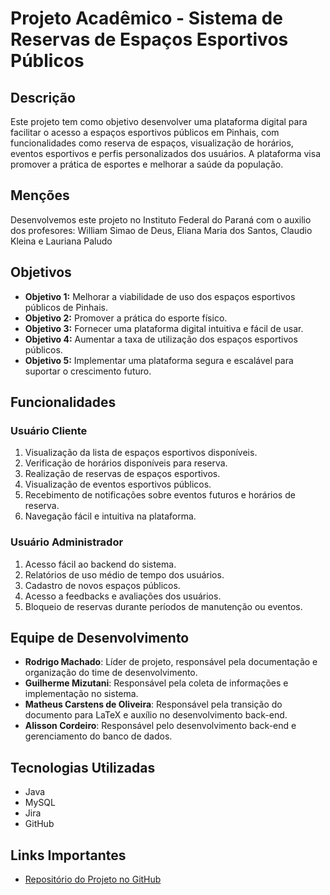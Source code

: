 # Projeto Acadêmico - Sistema de Reservas de Espaços Esportivos Públicos

## Descrição
Este projeto tem como objetivo desenvolver uma plataforma digital para facilitar o acesso a espaços esportivos públicos em Pinhais, com funcionalidades como reserva de espaços, visualização de horários, eventos esportivos e perfis personalizados dos usuários. A plataforma visa promover a prática de esportes e melhorar a saúde da população.

## Menções
Desenvolvemos este projeto no Instituto Federal do Paraná com o auxilio dos profesores: William Simao de Deus, Eliana Maria dos Santos, Claudio Kleina e Lauriana Paludo

## Objetivos
- **Objetivo 1:** Melhorar a viabilidade de uso dos espaços esportivos públicos de Pinhais.
- **Objetivo 2:** Promover a prática do esporte físico.
- **Objetivo 3:** Fornecer uma plataforma digital intuitiva e fácil de usar.
- **Objetivo 4:** Aumentar a taxa de utilização dos espaços esportivos públicos.
- **Objetivo 5:** Implementar uma plataforma segura e escalável para suportar o crescimento futuro.

## Funcionalidades

### Usuário Cliente
1. Visualização da lista de espaços esportivos disponíveis.
2. Verificação de horários disponíveis para reserva.
3. Realização de reservas de espaços esportivos.
4. Visualização de eventos esportivos públicos.
5. Recebimento de notificações sobre eventos futuros e horários de reserva.
6. Navegação fácil e intuitiva na plataforma.

### Usuário Administrador
1. Acesso fácil ao backend do sistema.
2. Relatórios de uso médio de tempo dos usuários.
3. Cadastro de novos espaços públicos.
4. Acesso a feedbacks e avaliações dos usuários.
5. Bloqueio de reservas durante períodos de manutenção ou eventos.

## Equipe de Desenvolvimento
- **Rodrigo Machado**: Líder de projeto, responsável pela documentação e organização do time de desenvolvimento.
- **Guilherme Mizutani**: Responsável pela coleta de informações e implementação no sistema.
- **Matheus Carstens de Oliveira**: Responsável pela transição do documento para LaTeX e auxílio no desenvolvimento back-end.
- **Alisson Cordeiro**: Responsável pelo desenvolvimento back-end e gerenciamento do banco de dados.

## Tecnologias Utilizadas
- Java
- MySQL
- Jira
- GitHub

## Links Importantes
- [Repositório do Projeto no GitHub](https://github.com/alisonssns/Esportive)

